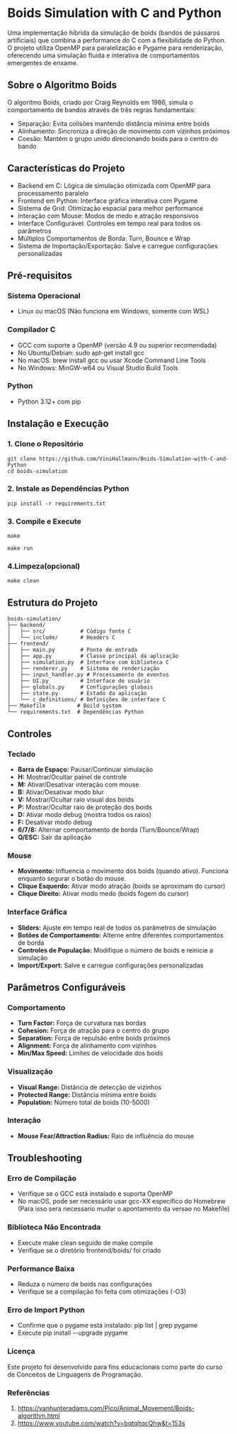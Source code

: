 
# Boids Simulation with C and Python
Uma implementação híbrida da simulação de boids (bandos de pássaros artificiais) que combina a performance do C com a flexibilidade do Python. O projeto utiliza OpenMP para paralelização e Pygame para renderização, oferecendo uma simulação fluida e interativa de comportamentos emergentes de enxame.

##  Sobre o Algoritmo Boids
O algoritmo Boids, criado por Craig Reynolds em 1986, simula o comportamento de bandos através de três regras fundamentais:

- Separação: Evita colisões mantendo distância mínima entre boids
- Alinhamento: Sincroniza a direção de movimento com vizinhos próximos
- Coesão: Mantém o grupo unido direcionando boids para o centro do bando

## Características do Projeto

- Backend em C: Lógica de simulação otimizada com OpenMP para processamento paralelo
- Frontend em Python: Interface gráfica interativa com Pygame
- Sistema de Grid: Otimização espacial para melhor performance
- Interação com Mouse: Modos de medo e atração responsivos
- Interface Configurável: Controles em tempo real para todos os parâmetros
- Múltiplos Comportamentos de Borda: Turn, Bounce e Wrap
- Sistema de Importação/Exportação: Salve e carregue configurações personalizadas

## Pré-requisitos

### Sistema Operacional

- Linux ou macOS (Não funciona em Windows, somente com WSL) 

### Compilador C

- GCC com suporte a OpenMP (versão 4.9 ou superior recomendada)
- No Ubuntu/Debian: sudo apt-get install gcc
- No macOS: brew install gcc ou usar Xcode Command Line Tools
- No Windows: MinGW-w64 ou Visual Studio Build Tools

### Python

- Python 3.12+ com pip


## Instalação e Execução

###  1. Clone o Repositório
```
git clone https://github.com/ViniHallmann/Boids-Simulation-with-C-and-Python 
cd boids-simulation 
```

### 2. Instale as Dependências Python
```
pip install -r requirements.txt
```

### 3. Compile e Execute

```
make

make run
```

### 4.Limpeza(opcional)

```
make clean
```

## Estrutura do Projeto

```
boids-simulation/
├── backend/
│   ├── src/           # Código fonte C
│   └── include/       # Headers C
├── frontend/
│   ├── main.py        # Ponto de entrada
│   ├── app.py         # Classe principal da aplicação
│   ├── simulation.py  # Interface com biblioteca C
│   ├── renderer.py    # Sistema de renderização
│   ├── input_handler.py # Processamento de eventos
│   ├── UI.py          # Interface de usuário
│   ├── globals.py     # Configurações globais
│   ├── state.py       # Estado da aplicação
│   └── c_definitions/ # Definições de interface C
├── Makefile          # Build system
└── requirements.txt  # Dependências Python
```

## Controles

### Teclado

- **Barra de Espaço:** Pausar/Continuar simulação
- **H:** Mostrar/Ocultar painel de controle
- **M:** Ativar/Desativar interação com mouse
- **B:** Ativar/Desativar modo blur
- **V:** Mostrar/Ocultar raio visual dos boids
- **P:** Mostrar/Ocultar raio de proteção dos boids
- **D:** Ativar modo debug (mostra todos os raios)
- **F:** Desativar modo debug
- **6/7/8:** Alternar comportamento de borda (Turn/Bounce/Wrap)
- **Q/ESC:** Sair da aplicação

### Mouse

- **Movimento:** Influencia o movimento dos boids (quando ativo). Funciona enquanto segurar o botão do mouse. 
- **Clique Esquerdo:** Ativar modo atração (boids se aproximam do cursor)
- **Clique Direito:** Ativar modo medo (boids fogem do cursor)

### Interface Gráfica

- **Sliders:** Ajuste em tempo real de todos os parâmetros de simulação
- **Botões de Comportamento:** Alterne entre diferentes comportamentos de borda
- **Controles de População:** Modifique o número de boids e reinicie a simulação
- **Import/Export:** Salve e carregue configurações personalizadas

## Parâmetros Configuráveis

### Comportamento

- **Turn Factor:** Força de curvatura nas bordas
- **Cohesion:** Força de atração para o centro do grupo
- **Separation:** Força de repulsão entre boids próximos
- **Alignment:** Força de alinhamento com vizinhos
- **Min/Max Speed:** Limites de velocidade dos boids

### Visualização

- **Visual Range:** Distância de detecção de vizinhos
- **Protected Range:** Distância mínima entre boids
- **Population:** Número total de boids (10-5000)

### Interação

- **Mouse Fear/Attraction Radius:** Raio de influência do mouse

## Troubleshooting
### Erro de Compilação

- Verifique se o GCC está instalado e suporta OpenMP
- No macOS, pode ser necessário usar gcc-XX específico do Homebrew (Para isso sera necessario mudar o apontamento da versao no Makefile)

### Biblioteca Não Encontrada

 - Execute make clean seguido de make compile
- Verifique se o diretório frontend/boids/ foi criado

### Performance Baixa

- Reduza o número de boids nas configurações
- Verifique se a compilação foi feita com otimizações (-O3)

### Erro de Import Python

- Confirme que o pygame está instalado: pip list | grep pygame
- Execute pip install --upgrade pygame

### Licença
Este projeto foi desenvolvido para fins educacionais como parte do curso de Conceitos de Linguagens de Programação.

### Referências 

1. https://vanhunteradams.com/Pico/Animal_Movement/Boids-algorithm.html
2. https://www.youtube.com/watch?v=bqtqltqcQhw&t=153s






